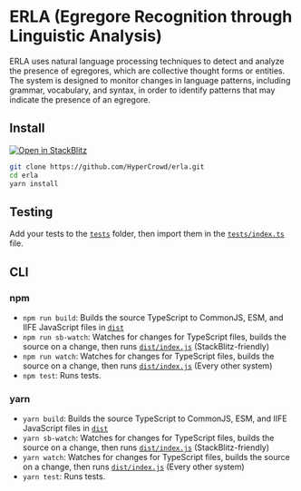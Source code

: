 # ERLA (Egregore Recognition through Linguistic Analysis)

ERLA uses natural language processing techniques to detect and analyze the presence of egregores, which are collective thought forms or entities. The system is designed to monitor changes in language patterns, including grammar, vocabulary, and syntax, in order to identify patterns that may indicate the presence of an egregore.

## Install

[![Open in StackBlitz](https://developer.stackblitz.com/img/open_in_stackblitz.svg)](https://stackblitz.com/github/hypercrowd/erla)

```bash
git clone https://github.com/HyperCrowd/erla.git
cd erla
yarn install
```

## Testing

Add your tests to the [`tests`](tests) folder, then import them in the [`tests/index.ts`](tests/index.ts) file.

## CLI

### npm

- `npm run build`: Builds the source TypeScript to CommonJS, ESM, and IIFE JavaScript files in [`dist`](dist)
- `npm run sb-watch`: Watches for changes for TypeScript files, builds the source on a change, then runs [`dist/index.js`](dist/index.js) (StackBlitz-friendly)
- `npm run watch`: Watches for changes for TypeScript files, builds the source on a change, then runs [`dist/index.js`](dist/index.js) (Every other system)
- `npm test`: Runs tests.

### yarn

- `yarn build`: Builds the source TypeScript to CommonJS, ESM, and IIFE JavaScript files in [`dist`](dist)
- `yarn sb-watch`: Watches for changes for TypeScript files, builds the source on a change, then runs [`dist/index.js`](dist/index.js) (StackBlitz-friendly)
- `yarn watch`: Watches for changes for TypeScript files, builds the source on a change, then runs [`dist/index.js`](dist/index.js) (Every other system)
- `yarn test`: Runs tests.
